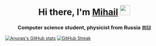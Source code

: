 <h1 align="center">Hi there, I'm <a href="https://t.me/Hhda122" target="_blank">Mihail</a> 
<img src="https://github.com/blackcater/blackcater/raw/main/images/Hi.gif" height="32"/></h1>
<h3 align="center">Computer science student, physicist from Russia 🇷🇺</h3>

[![Anurag's GitHub stats](https://github-readme-stats.vercel.app/api?username=Alienmisha)](https://github.com/anuraghazra/github-readme-stats)
[![GitHub Streak](https://github-readme-streak-stats.herokuapp.com/?user=Alienmisha)](https://git.io/streak-stats)
